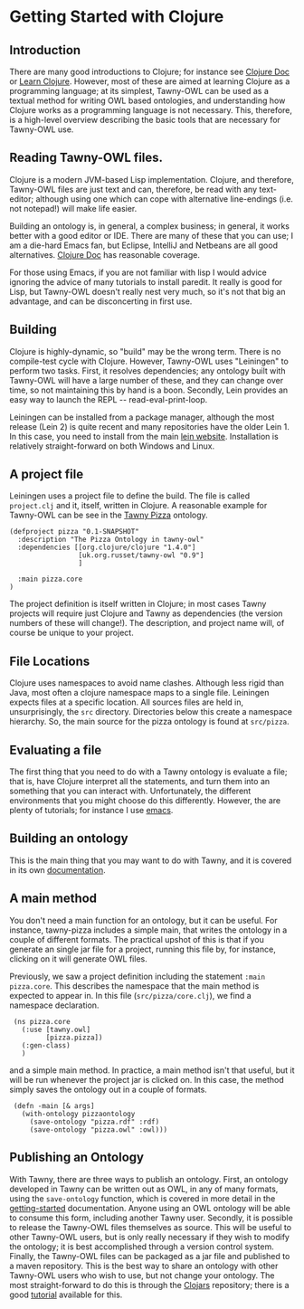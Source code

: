 Getting Started with Clojure
============================

## Introduction 

There are many good introductions to Clojure; for instance see
[Clojure Doc](http://clojure-doc.org/) or 
[Learn Clojure](http://learn-clojure.com). However, most of these are aimed at
learning Clojure as a programming language; at its simplest, Tawny-OWL can be
used as a textual method for writing OWL based ontologies, and understanding
how Clojure works as a programming language is not necessary. This, therefore,
is a high-level overview describing the basic tools that are necessary for
Tawny-OWL use. 

## Reading Tawny-OWL files. 

Clojure is a modern JVM-based Lisp implementation. Clojure, and therefore,
Tawny-OWL files are just text and can, therefore, be read with any
text-editor; although using one which can cope with alternative line-endings
(i.e. not notepad!) will make life easier. 

Building an ontology is, in general, a complex business; in general, it works
better with a good editor or IDE. There are many of these that you can use; I
am a die-hard Emacs fan, but Eclipse, IntelliJ and Netbeans are all good
alternatives.
[Clojure Doc](http://clojure-doc.org/articles/ecosystem/development_tools.html)
has reasonable coverage. 

For those using Emacs, if you are not familiar with lisp I would advice
ignoring the advice of many tutorials to install paredit. It really is good
for Lisp, but Tawny-OWL doesn't really nest very much, so it's not that big an
advantage, and can be disconcerting in first use. 

## Building

Clojure is highly-dynamic, so "build" may be the wrong term. There is no
compile-test cycle with Clojure. However, Tawny-OWL uses "Leiningen" to
perform two tasks. First, it resolves dependencies; any ontology built with
Tawny-OWL will have a large number of these, and they can change over time, so
not maintaining this by hand is a boon. Secondly, Lein provides an easy way to
launch the REPL -- read-eval-print-loop. 

Leiningen can be installed from a package manager, although the most release
(Lein 2) is quite recent and many repositories have the older Lein 1. In this
case, you need to install from the main
[lein website](https://github.com/technomancy/leiningen). Installation is
relatively straight-forward on both Windows and Linux. 

## A project file

Leiningen uses a project file to define the build. The file is called
`project.clj` and it, itself, written in Clojure. A reasonable example for
Tawny-OWL can be see in the
[Tawny Pizza](https://github.com/phillord/tawny-pizza) ontology. 

    (defproject pizza "0.1-SNAPSHOT"
      :description "The Pizza Ontology in tawny-owl"
      :dependencies [[org.clojure/clojure "1.4.0"]
                     [uk.org.russet/tawny-owl "0.9"]
                     ]
    
      :main pizza.core
    )
    
The project definition is itself written in Clojure; in most cases Tawny
projects will require just Clojure and Tawny as dependencies (the version
numbers of these will change!). The description, and project name will, of
course be unique to your project.

## File Locations

Clojure uses namespaces to avoid name clashes. Although less rigid than Java,
most often a clojure namespace maps to a single file. Leiningen expects files
at a specific location. All sources files are held in, unsurprisingly, the
`src` directory. Directories below this create a namespace hierarchy. So, the
main source for the pizza ontology is found at `src/pizza`. 

## Evaluating a file

The first thing that you need to do with a Tawny ontology is evaluate a file;
that is, have Clojure interpret all the statements, and turn them into an
something that you can interact with. Unfortunately, the different
environments that you might choose do this differently. However, the are
plenty of tutorials; for instance I use 
[emacs](http://clojure-doc.org/articles/tutorials/emacs.html). 

## Building an ontology

This is the main thing that you may want to do with Tawny, and it is covered
in its own [documentation](getting-start.md). 

## A main method

You don't need a main function for an ontology, but it can be useful. For
instance, tawny-pizza includes a simple main, that writes the ontology in a
couple of different formats. The practical upshot of this is that if you
generate an single jar file for a project, running this file by, for instance,
clicking on it will generate OWL files. 

Previously, we saw a project definition including the statement `:main
pizza.core`. This describes the namespace that the main method is expected to
appear in. In this file (`src/pizza/core.clj`), we find a namespace
declaration. 

     (ns pizza.core
       (:use [tawny.owl] 
             [pizza.pizza])
       (:gen-class)
       )

and a simple main method. In practice, a main method isn't that useful, but it
will be run whenever the project jar is clicked on. In this case, the method
simply saves the ontology out in a couple of formats.

     (defn -main [& args]
       (with-ontology pizzaontology
         (save-ontology "pizza.rdf" :rdf)
         (save-ontology "pizza.owl" :owl)))
     
     
## Publishing an Ontology 

With Tawny, there are three ways to publish an ontology. First, an ontology
developed in Tawny can be written out as OWL, in any of many formats, using
the `save-ontology` function, which is covered in more detail in the
[getting-started](getting-started.md) documentation. Anyone using an OWL
ontology will be able to consume this form, including another Tawny user.
Secondly, it is possible to release the Tawny-OWL files themselves as source.
This will be useful to other Tawny-OWL users, but is only really necessary if
they wish to modify the ontology; it is best accomplished through a version
control system. Finally, the Tawny-OWL files can be packaged as a jar file and
published to a maven repository. This is the best way to share an ontology
with other Tawny-OWL users who wish to use, but not change your ontology. The
most straight-forward to do this is through the
[Clojars](http://www.clojars.org) repository; there is a good
[tutorial](https://github.com/ato/clojars-web/wiki/tutorial) available for
this. 
